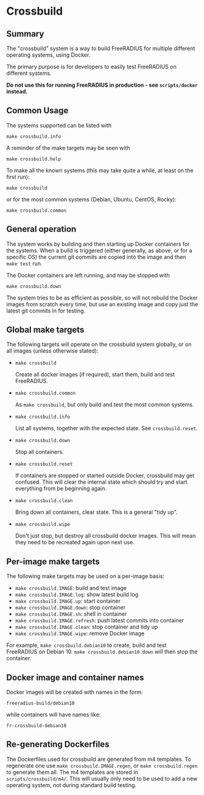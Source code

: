 # Crossbuild

## Summary

The "crossbuild" system is a way to build FreeRADIUS for multiple
different operating systems, using Docker.

The primary purpose is for developers to easily test FreeRADIUS on
different systems.

**Do not use this for running FreeRADIUS in production - see
`scripts/docker` instead.**


## Common Usage

The systems supported can be listed with

    make crossbuild.info

A reminder of the make targets may be seen with

    make crossbuild.help

To make all the known systems (this may take quite a while, at
least on the first run):

    make crossbuild

or for the most common systems (Debian, Ubuntu, CentOS, Rocky):

    make crossbuild.common


## General operation

The system works by building and then starting up Docker
containers for the systems. When a build is triggered (either
generally, as above, or for a specific OS) the current git commits
are copied into the image and then `make test` run.

The Docker containers are left running, and may be stopped with

    make crossbuild.down

The system tries to be as efficient as possible, so will not
rebuild the Docker images from scratch every time, but use an
existing image and copy just the latest git commits in for
testing.


## Global make targets

The following targets will operate on the crossbuild system
globally, or on all images (unless otherwise stated):

  - `make crossbuild`

    Create all docker images (if required), start them, build and
    test FreeRADIUS.


  - `make crossbuild.common`

    As `make crossbuild`, but only build and test the most common
    systems.


  - `make crossbuild.info`

    List all systems, together with the expected state. See
    `crossbuild.reset`.


  - `make crossbuild.down`

    Stop all containers.


  - `make crossbuild.reset`

    If containers are stopped or started outside Docker,
    crossbuild may get confused. This will clear the internal
    state which should try and start everything from be beginning
    again.


  - `make crossbuild.clean`

    Bring down all containers, clear state. This is a general
    "tidy up".


  - `make crossbuild.wipe`

    Don't just stop, but destroy all crossbuild docker images.
    This will mean they need to be recreated again upon next use.


## Per-image make targets

The following make targets may be used on a per-image basis:

 * `make crossbuild.IMAGE`:         build and test image
 * `make crossbuild.IMAGE.log`:     show latest build log
 * `make crossbuild.IMAGE.up`:      start container
 * `make crossbuild.IMAGE.down`:    stop container
 * `make crossbuild.IMAGE.sh`:      shell in container
 * `make crossbuild.IMAGE.refresh`: push latest commits into container
 * `make crossbuild.IMAGE.clean`:   stop container and tidy up
 * `make crossbuild.IMAGE.wipe`:    remove Docker image

For example, `make crossbuild.debian10` to create, build and test
FreeRADIUS on Debian 10. `make crossbuild.debian10.down` will then
stop the container.


## Docker image and container names

Docker images will be created with names in the form:

    freeradius-build/debian10

while containers will have names like:

    fr-crossbuild-debian10


## Re-generating Dockerfiles

The Dockerfiles used for crossbuild are generated from m4
templates. To regenerate one use `make crossbuild.IMAGE.regen`, or
`make crossbuild.regen` to generate them all. The m4 templates are
stored in `scripts/crossbuild/m4/`. This will usually only need to
be used to add a new operating system, not during standard build
testing.
